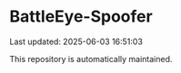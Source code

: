 # BattleEye-Spoofer

Last updated: 2025-06-03 16:51:03

This repository is automatically maintained.
